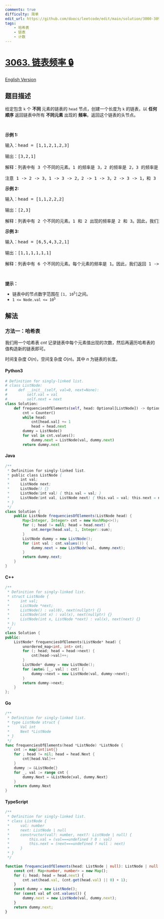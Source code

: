 ```yaml
---
comments: true
difficulty: 简单
edit_url: https://github.com/doocs/leetcode/edit/main/solution/3000-3099/3063.Linked%20List%20Frequency/README.md
tags:
    - 哈希表
    - 链表
    - 计数
---
```


<!-- problem:start -->

# [3063. 链表频率 🔒](https://leetcode.cn/problems/linked-list-frequency)

[English Version](/solution/3000-3099/3063.Linked%20List%20Frequency/README_EN.md)

## 题目描述

<!-- description:start -->

<p>给定包含 <code>k</code> 个&nbsp;<strong>不同&nbsp;</strong>元素的链表的&nbsp;<code>head</code>&nbsp;节点，创建一个长度为&nbsp;<code>k</code>&nbsp;的链表，以 <strong>任何顺序</strong> 返回链表中所有 <strong>不同元素</strong> 出现的 <strong>频率</strong>。返回这个链表的头节点。</p>

<p>&nbsp;</p>

<p><strong class="example">示例 1: </strong></p>

<pre>
输入：head = [1,1,2,1,2,3]

输出：[3,2,1]

解释：列表中有 3 个不同的元素。1 的频率是 3，2 的频率是 2，3 的频率是 1。因此，我们返回 3 -&gt; 2 -&gt; 1。

注意 1 -&gt; 2 -&gt; 3，1 -&gt; 3 -&gt; 2，2 -&gt; 1 -&gt; 3，2 -&gt; 3 -&gt; 1，和 3 -&gt; 1 -&gt; 2 都是合法的答案。
</pre>

<p><strong class="example">示例 2: </strong></p>

<pre>
输入：head = [1,1,2,2,2]

输出：[2,3]

解释：列表中有 2 个不同的元素。1 和 2 出现的频率是 2 和 3。因此，我们返回 2 -&gt; 3。
</pre>

<p><strong class="example">示例 3: </strong></p>

<pre>
输入：head = [6,5,4,3,2,1]

输出：[1,1,1,1,1,1]

解释：列表中有 6 个不同的元素。每个元素的频率是 1。因此，我们返回 1 -&gt; 1 -&gt; 1 -&gt; 1 -&gt; 1 -&gt; 1。
</pre>

<p>&nbsp;</p>

<p><strong>提示：</strong></p>

<ul>
	<li>链表中的节点数字范围在&nbsp;<code>[1, 10<sup>5</sup>]</code>之间。</li>
	<li><code>1 &lt;= Node.val &lt;= 10<sup>5</sup></code></li>
</ul>

<!-- description:end -->

## 解法

<!-- solution:start -->

### 方法一：哈希表

我们用一个哈希表 $cnt$ 记录链表中每个元素值出现的次数，然后再遍历哈希表的值构造新的链表即可。

时间复杂度 $O(n)$，空间复杂度 $O(n)$。其中 $n$ 为链表的长度。

<!-- tabs:start -->

#### Python3

```python
# Definition for singly-linked list.
# class ListNode:
#     def __init__(self, val=0, next=None):
#         self.val = val
#         self.next = next
class Solution:
    def frequenciesOfElements(self, head: Optional[ListNode]) -> Optional[ListNode]:
        cnt = Counter()
        while head:
            cnt[head.val] += 1
            head = head.next
        dummy = ListNode()
        for val in cnt.values():
            dummy.next = ListNode(val, dummy.next)
        return dummy.next
```

#### Java

```java
/**
 * Definition for singly-linked list.
 * public class ListNode {
 *     int val;
 *     ListNode next;
 *     ListNode() {}
 *     ListNode(int val) { this.val = val; }
 *     ListNode(int val, ListNode next) { this.val = val; this.next = next; }
 * }
 */
class Solution {
    public ListNode frequenciesOfElements(ListNode head) {
        Map<Integer, Integer> cnt = new HashMap<>();
        for (; head != null; head = head.next) {
            cnt.merge(head.val, 1, Integer::sum);
        }
        ListNode dummy = new ListNode();
        for (int val : cnt.values()) {
            dummy.next = new ListNode(val, dummy.next);
        }
        return dummy.next;
    }
}
```

#### C++

```cpp
/**
 * Definition for singly-linked list.
 * struct ListNode {
 *     int val;
 *     ListNode *next;
 *     ListNode() : val(0), next(nullptr) {}
 *     ListNode(int x) : val(x), next(nullptr) {}
 *     ListNode(int x, ListNode *next) : val(x), next(next) {}
 * };
 */
class Solution {
public:
    ListNode* frequenciesOfElements(ListNode* head) {
        unordered_map<int, int> cnt;
        for (; head; head = head->next) {
            cnt[head->val]++;
        }
        ListNode* dummy = new ListNode();
        for (auto& [_, val] : cnt) {
            dummy->next = new ListNode(val, dummy->next);
        }
        return dummy->next;
    }
};
```

#### Go

```go
/**
 * Definition for singly-linked list.
 * type ListNode struct {
 *     Val int
 *     Next *ListNode
 * }
 */
func frequenciesOfElements(head *ListNode) *ListNode {
	cnt := map[int]int{}
	for ; head != nil; head = head.Next {
		cnt[head.Val]++
	}
	dummy := &ListNode{}
	for _, val := range cnt {
		dummy.Next = &ListNode{val, dummy.Next}
	}
	return dummy.Next
}
```

#### TypeScript

```ts
/**
 * Definition for singly-linked list.
 * class ListNode {
 *     val: number
 *     next: ListNode | null
 *     constructor(val?: number, next?: ListNode | null) {
 *         this.val = (val===undefined ? 0 : val)
 *         this.next = (next===undefined ? null : next)
 *     }
 * }
 */

function frequenciesOfElements(head: ListNode | null): ListNode | null {
    const cnt: Map<number, number> = new Map();
    for (; head; head = head.next) {
        cnt.set(head.val, (cnt.get(head.val) || 0) + 1);
    }
    const dummy = new ListNode();
    for (const val of cnt.values()) {
        dummy.next = new ListNode(val, dummy.next);
    }
    return dummy.next;
}
```

<!-- tabs:end -->

<!-- solution:end -->

<!-- problem:end -->
